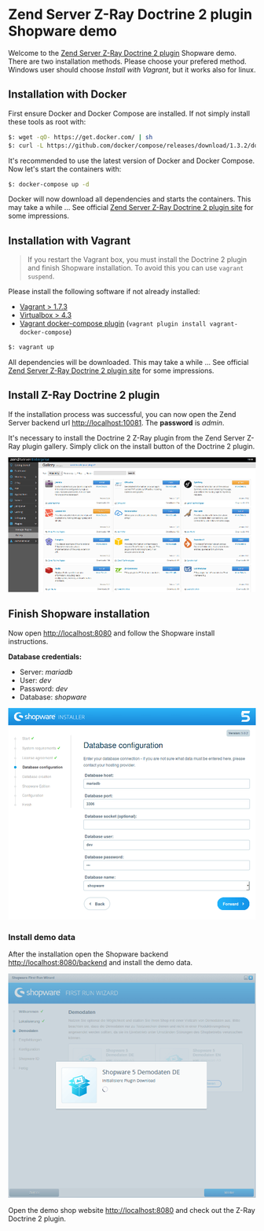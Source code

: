 # Zend Server Z-Ray Doctrine 2 plugin Shopware demo

Welcome to the [Zend Server Z-Ray Doctrine 2 plugin](https://github.com/sandrokeil/Z-Ray-Doctrine2) Shopware demo. 
There are two installation methods. Please choose your prefered method. Windows user should choose 
*Install with Vagrant*, but it works also for linux.

## Installation with Docker
First ensure Docker and Docker Compose are installed. If not simply install these tools as root with:

```bash
$: wget -qO- https://get.docker.com/ | sh
$: curl -L https://github.com/docker/compose/releases/download/1.3.2/docker-compose-`uname -s`-`uname -m` > /usr/local/bin/docker-compose && chmod +x /usr/local/bin/docker-compose
```
It's recommended to use the latest version of Docker and Docker Compose. Now let's start the containers with:

```bash
$: docker-compose up -d
```
Docker will now download all dependencies and starts the containers. This may take a while ...
See official [Zend Server Z-Ray Doctrine 2 plugin site](https://github.com/sandrokeil/Z-Ray-Doctrine2) for some impressions.

## Installation with Vagrant

> If you restart the Vagrant box, you must install the Doctrine 2 plugin and finish Shopware installation. To avoid this
you can use `vagrant suspend`.

Please install the following software if not already installed:

* [Vagrant > 1.7.3](http://www.vagrantup.com/downloads.html)
* [Virtualbox > 4.3](https://www.virtualbox.org/wiki/Downloads)
* [Vagrant docker-compose plugin](https://github.com/leighmcculloch/vagrant-docker-compose) (`vagrant plugin install vagrant-docker-compose`)

```bash
$: vagrant up
```
All dependencies will be downloaded. This may take a while ...
See official [Zend Server Z-Ray Doctrine 2 plugin site](https://github.com/sandrokeil/Z-Ray-Doctrine2) for some impressions.

## Install Z-Ray Doctrine 2 plugin
If the installation process was successful, you can now open the Zend Server backend url 
[http://localhost:10081](http://localhost:10081). The **password** is *admin*.

It's necessary to install the Doctrine 2 Z-Ray plugin from the Zend Server Z-Ray plugin gallery. Simply click on the 
install button of the Doctrine 2 plugin.

![Zend Server Plugin Gallery](docs/img/plugin_gallery.png)

## Finish Shopware installation
Now open [http://localhost:8080](http://localhost:8080/) and follow the Shopware install instructions.

**Database credentials:**

* Server: *mariadb*
* User: *dev*
* Password: *dev*
* Database: *shopware*

![Shopware demo data](docs/img/shopware_db.png)


### Install demo data
After the installation open the Shopware backend [http://localhost:8080/backend](http://localhost:8080/backend) and install the 
demo data.

![Shopware demo data](docs/img/shopware_demo_data.png)

Open the demo shop website [http://localhost:8080](http://localhost:8080) and check out the Z-Ray Doctrine 2 plugin.
